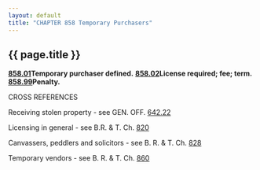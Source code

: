 ```yaml
---
layout: default 
title: "CHAPTER 858 Temporary Purchasers"
---
```


{{ page.title }}
----------------

[**858.01**](3edb858b.html)**Temporary purchaser defined.**
[**858.02**](3ede6cfe.html)**License required; fee; term.**
[**858.99**](3ee26eb0.html)**Penalty.**

CROSS REFERENCES

Receiving stolen property - see GEN. OFF. [642.22](335933c9.html)

Licensing in general - see B.R. & T. Ch. [820](39767052.html)

Canvassers, peddlers and solicitors - see B. R. & T. Ch.
[828](3c02a548.html)

Temporary vendors - see B. R. & T. Ch. [860](3ee81f81.html)

